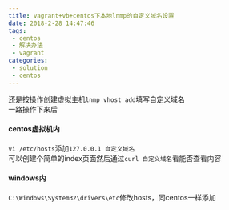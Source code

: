 ```yaml
---
title: vagrant+vb+centos下本地lnmp的自定义域名设置
date: 2018-2-28 14:47:46
tags:
 - centos
 - 解决办法
 - vagrant
categories:
 - solution
 - centos
---
```

还是按操作创建虚拟主机`lnmp vhost add`填写自定义域名  
一路操作下来后  
#### centos虚拟机内
`vi /etc/hosts`添加`127.0.0.1 自定义域名`  
可以创建个简单的index页面然后通过`curl 自定义域名`看能否查看内容  
#### windows内 
`C:\Windows\System32\drivers\etc`修改hosts，同centos一样添加  